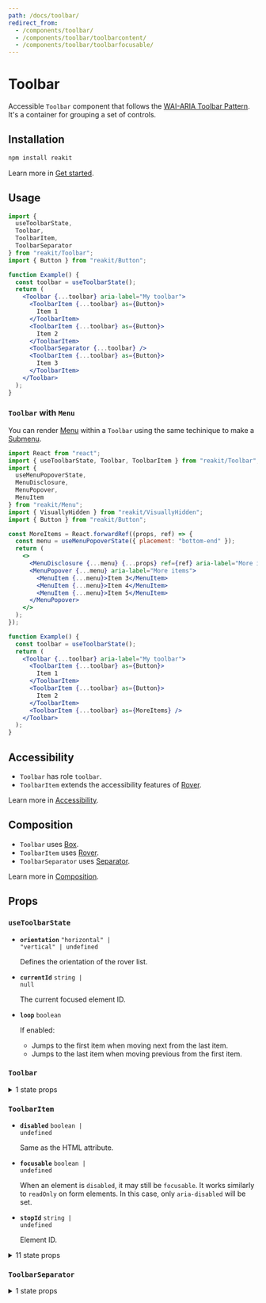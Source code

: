 ```yaml
---
path: /docs/toolbar/
redirect_from:
  - /components/toolbar/
  - /components/toolbar/toolbarcontent/
  - /components/toolbar/toolbarfocusable/
---
```


# Toolbar

Accessible `Toolbar` component that follows the [WAI-ARIA Toolbar Pattern](https://www.w3.org/TR/wai-aria-practices/#toolbar). It's a container for grouping a set of controls.

<carbon-ad></carbon-ad>

## Installation

```sh
npm install reakit
```

Learn more in [Get started](/docs/get-started/).

## Usage

```jsx
import {
  useToolbarState,
  Toolbar,
  ToolbarItem,
  ToolbarSeparator
} from "reakit/Toolbar";
import { Button } from "reakit/Button";

function Example() {
  const toolbar = useToolbarState();
  return (
    <Toolbar {...toolbar} aria-label="My toolbar">
      <ToolbarItem {...toolbar} as={Button}>
        Item 1
      </ToolbarItem>
      <ToolbarItem {...toolbar} as={Button}>
        Item 2
      </ToolbarItem>
      <ToolbarSeparator {...toolbar} />
      <ToolbarItem {...toolbar} as={Button}>
        Item 3
      </ToolbarItem>
    </Toolbar>
  );
}
```

### `Toolbar` with `Menu`

You can render [Menu](/docs/menu/) within a `Toolbar` using the same techinique to make a [Submenu](/docs/menu/#submenu).

```jsx
import React from "react";
import { useToolbarState, Toolbar, ToolbarItem } from "reakit/Toolbar";
import {
  useMenuPopoverState,
  MenuDisclosure,
  MenuPopover,
  MenuItem
} from "reakit/Menu";
import { VisuallyHidden } from "reakit/VisuallyHidden";
import { Button } from "reakit/Button";

const MoreItems = React.forwardRef((props, ref) => {
  const menu = useMenuPopoverState({ placement: "bottom-end" });
  return (
    <>
      <MenuDisclosure {...menu} {...props} ref={ref} aria-label="More items" />
      <MenuPopover {...menu} aria-label="More items">
        <MenuItem {...menu}>Item 3</MenuItem>
        <MenuItem {...menu}>Item 4</MenuItem>
        <MenuItem {...menu}>Item 5</MenuItem>
      </MenuPopover>
    </>
  );
});

function Example() {
  const toolbar = useToolbarState();
  return (
    <Toolbar {...toolbar} aria-label="My toolbar">
      <ToolbarItem {...toolbar} as={Button}>
        Item 1
      </ToolbarItem>
      <ToolbarItem {...toolbar} as={Button}>
        Item 2
      </ToolbarItem>
      <ToolbarItem {...toolbar} as={MoreItems} />
    </Toolbar>
  );
}
```

## Accessibility

- `Toolbar` has role `toolbar`.
- `ToolbarItem` extends the accessibility features of [Rover](/docs/rover/).

Learn more in [Accessibility](/docs/accessibility/).

## Composition

- `Toolbar` uses [Box](/docs/box/).
- `ToolbarItem` uses [Rover](/docs/rover/).
- `ToolbarSeparator` uses [Separator](/docs/separator/).

Learn more in [Composition](/docs/composition/#props-hooks).

## Props

<!-- Automatically generated -->

### `useToolbarState`

- **`orientation`**
  <code>&#34;horizontal&#34; | &#34;vertical&#34; | undefined</code>

  Defines the orientation of the rover list.

- **`currentId`**
  <code>string | null</code>

  The current focused element ID.

- **`loop`**
  <code>boolean</code>

  If enabled:

  - Jumps to the first item when moving next from the last item.
  - Jumps to the last item when moving previous from the first item.

### `Toolbar`

<details><summary>1 state props</summary>

> These props are returned by the state hook. You can spread them into this component (`{...state}`) or pass them separately. You can also provide these props from your own state logic.

- **`orientation`**
  <code>&#34;horizontal&#34; | &#34;vertical&#34; | undefined</code>

  Defines the orientation of the rover list.

</details>

### `ToolbarItem`

- **`disabled`**
  <code>boolean | undefined</code>

  Same as the HTML attribute.

- **`focusable`**
  <code>boolean | undefined</code>

  When an element is `disabled`, it may still be `focusable`. It works
  similarly to `readOnly` on form elements. In this case, only
  `aria-disabled` will be set.

- **`stopId`**
  <code>string | undefined</code>

  Element ID.

<details><summary>11 state props</summary>

> These props are returned by the state hook. You can spread them into this component (`{...state}`) or pass them separately. You can also provide these props from your own state logic.

- **`orientation`**
  <code>&#34;horizontal&#34; | &#34;vertical&#34; | undefined</code>

  Defines the orientation of the rover list.

- **`unstable_moves`** <span title="Experimental">⚠️</span>
  <code>number</code>

  Stores the number of moves that have been made by calling `move`, `next`,
  `previous`, `first` or `last`.

- **`currentId`**
  <code>string | null</code>

  The current focused element ID.

- **`stops`**
  <code>Stop[]</code>

  A list of element refs and IDs of the roving items.

- **`register`**
  <code>(id: string, ref: RefObject&#60;HTMLElement&#62;) =&#62; void</code>

  Registers the element ID and ref in the roving tab index list.

- **`unregister`**
  <code>(id: string) =&#62; void</code>

  Unregisters the roving item.

- **`move`**
  <code>(id: string | null) =&#62; void</code>

  Moves focus to a given element ID.

- **`next`**
  <code>() =&#62; void</code>

  Moves focus to the next element.

- **`previous`**
  <code>() =&#62; void</code>

  Moves focus to the previous element.

- **`first`**
  <code>() =&#62; void</code>

  Moves focus to the first element.

- **`last`**
  <code>() =&#62; void</code>

  Moves focus to the last element.

</details>

### `ToolbarSeparator`

<details><summary>1 state props</summary>

> These props are returned by the state hook. You can spread them into this component (`{...state}`) or pass them separately. You can also provide these props from your own state logic.

- **`orientation`**
  <code>&#34;horizontal&#34; | &#34;vertical&#34; | undefined</code>

  Separator's orientation.

</details>
